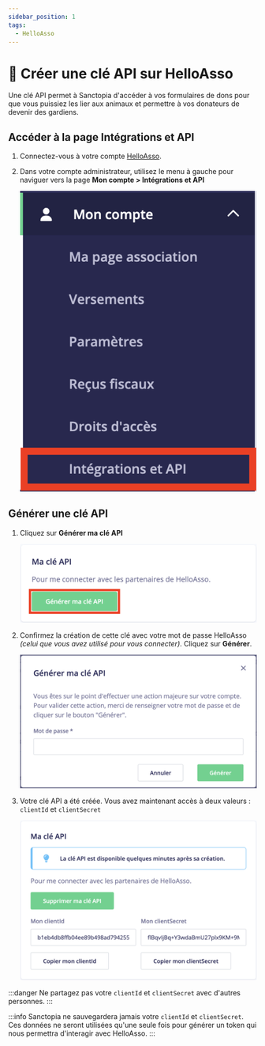 ```yaml
---
sidebar_position: 1
tags:
  - HelloAsso
---
```


# 🔑 Créer une clé API sur HelloAsso

Une clé API permet à Sanctopia d'accéder à vos formulaires de dons pour que vous puissiez les lier aux animaux et permettre à vos donateurs de devenir des gardiens.

## Accéder à la page Intégrations et API

1. Connectez-vous à votre compte [HelloAsso](https://auth.helloasso.com/connexion?redirect=https://www.helloasso.com/utilisateur/redirection-backoffice&back=https://www.helloasso.com/).

1. Dans votre compte administrateur, utilisez le menu à gauche pour naviguer vers la page **Mon compte > Intégrations et API**

   ![Intégration et API](./img/HelloAsso-Integration-et-API.png)

## Générer une clé API

1. Cliquez sur **Générer ma clé API**

   ![Générer ma clé API](./img/HelloAsso-Generer-ma-cle-API.png)

1. Confirmez la création de cette clé avec votre mot de passe HelloAsso _(celui que vous avez utilisé pour vous connecter)_. Cliquez sur **Générer**.

   ![Valider la création de la clé API](./img/HelloAsso-Valider-creation-de-cle-API.png)

1. Votre clé API a été créée. Vous avez maintenant accès à deux valeurs : `clientId` et `clientSecret`

   ![Ma clé API](./img/HelloAsso-Ma-cle-API.png)

:::danger
Ne partagez pas votre `clientId` et `clientSecret` avec d'autres personnes.
:::

:::info
Sanctopia ne sauvegardera jamais votre `clientId` et `clientSecret`. Ces données ne seront utilisées qu'une seule fois pour générer un token qui nous permettra d'interagir avec HelloAsso.
:::
